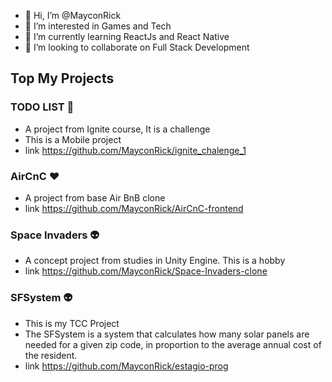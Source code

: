 - 👋 Hi, I’m @MayconRick
- 👀 I’m interested in Games and Tech
- 🌱 I’m currently learning ReactJs and React Native
- 💞️ I’m looking to collaborate on Full Stack Development

<!---
MayconRick/MayconRick is a ✨ special ✨ repository because its `README.md` (this file) appears on your GitHub profile.
You can click the Preview link to take a look at your changes.
--->

## Top My Projects

 ### TODO LIST :purple_heart:
 - A project from Ignite course, It is a challenge 
 - This is a Mobile project
 - link https://github.com/MayconRick/ignite_chalenge_1
 
 ### AirCnC :heart:
 - A project from base Air BnB clone
 - link https://github.com/MayconRick/AirCnC-frontend
 
 ### Space Invaders :alien:
 - A concept project from studies in Unity Engine. This is a hobby 
 - link https://github.com/MayconRick/Space-Invaders-clone
 
 ### SFSystem :alien:
 - This is my TCC Project 
 - The SFSystem is a system that calculates how many solar panels are needed for a given zip code, 
   in proportion to the average annual cost of the resident.
 - link https://github.com/MayconRick/estagio-prog
